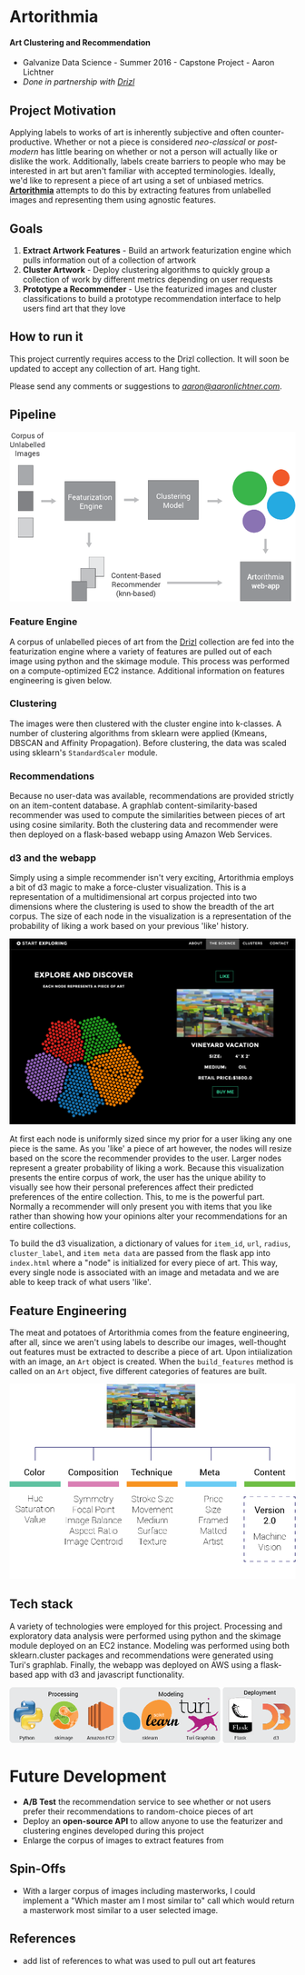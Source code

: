 # Artorithmia

#### Art Clustering and Recommendation
- Galvanize Data Science - Summer 2016 - Capstone Project - Aaron Lichtner
- *Done in partnership with [Drizl](www.drizl.co)*

## Project Motivation

Applying labels to works of art is inherently subjective and often counter-productive. Whether or not a piece is considered *neo-classical* or *post-modern* has little bearing on whether or not a person will actually like or dislike the work. Additionally, labels create barriers to people who may be interested in art but aren't familiar with accepted terminologies. Ideally, we'd like to represent a piece of art using a set of unbiased metrics. **[Artorithmia](www.artorithmia.com)** attempts to do this by extracting features from unlabelled images and representing them using agnostic features.

## Goals
1. **Extract Artwork Features** - Build an artwork featurization engine which pulls information out of a collection of artwork
2. **Cluster Artwork** - Deploy clustering algorithms to quickly group a collection of work by different metrics depending on user requests
3. **Prototype a Recommender** - Use the featurized images and cluster classifications to build a prototype recommendation interface to help users find art that they love

## How to run it

This project currently requires access to the Drizl collection. It will soon be updated to accept any collection of art. Hang tight.

Please send any comments or suggestions to *aaron@aaronlichtner.com*.

## Pipeline

![project pipeline](images/pipeline.png)

### Feature Engine

A corpus of unlabelled pieces of art from the [Drizl](www.drizl.co) collection are fed into the featurization engine where a variety of features are pulled out of each image using python and the skimage module. This process was performed on a compute-optimized EC2 instance. Additional information on features engineering is given below.

### Clustering

The images were then clustered with the cluster engine into k-classes. A number of clustering algorithms from sklearn were applied (Kmeans, DBSCAN and Affinity Propagation). Before clustering, the data was scaled using sklearn's `StandardScaler` module.

### Recommendations

Because no user-data was available, recommendations are provided strictly on an item-content database. A graphlab content-similarity-based recommender was used to compute the similarities between pieces of art using cosine similarity. Both the clustering data and recommender were then deployed on a flask-based webapp using Amazon Web Services.


### d3 and the webapp
Simply using a simple recommender isn't very exciting, Artorithmia employs a bit of d3 magic to make a force-cluster visualization. This is a representation of a multidimensional art corpus projected into two dimensions where the clustering is used to show the breadth of the art corpus. The size of each node in the visualization is a representation of the probability of liking a work based on your previous 'like' history.

![Screenshot](images/app_screenshot.png)

At first each node is uniformly sized since my prior for a user liking any one piece is the same. As you 'like' a piece of art however, the nodes will resize based on the score the recommender provides to the user. Larger nodes represent a greater probability of liking a work. Because this visualization presents the entire corpus of work, the user has the unique ability to visually see how their personal preferences affect their predicted preferences of the entire collection. This, to me is the powerful part. Normally a recommender will only present you with items that you like rather than showing how your opinions alter your recommendations for an entire collections.

To build the d3 visualization, a dictionary of values for `item_id`, `url`, `radius`, `cluster_label`, and `item meta data` are passed from the flask app into `index.html` where a "node" is initialized for every piece of art. This way, every single node is associated with an image and metadata and we are able to keep track of what users 'like'.

## Feature Engineering

The meat and potatoes of Artorithmia comes from the feature engineering, after all, since we aren't using labels to describe our images, well-thought out features must be extracted to describe a piece of art. Upon intiialization with an image, an `Art` object is created. When the `build_features` method is called on an `Art` object, five different categories of features are built.

![Features](images/art_features.png)

## Tech stack

A variety of technologies were employed for this project. Processing and exploratory data analysis were performed using python and the skimage module deployed on an EC2 instance. Modeling was performed using both sklearn.cluster packages and recommendations were generated using Turi's graphlab. Finally, the webapp was deployed on AWS using a flask-based app with d3 and javascript functionality.

![tech stack](images/tech_stack.png)


# Future Development
- **A/B Test** the recommendation service to see whether or not users prefer their recommendations to random-choice pieces of art
- Deploy an **open-source API** to allow anyone to use the featurizer and clustering engines developed during this project
- Enlarge the corpus of images to extract features from

## Spin-Offs
- With a larger corpus of images including masterworks, I could implement a "Which master am I most similar to" call which would return a masterwork most similar to a user selected image.

## References
- add list of references to what was used to pull out art features
